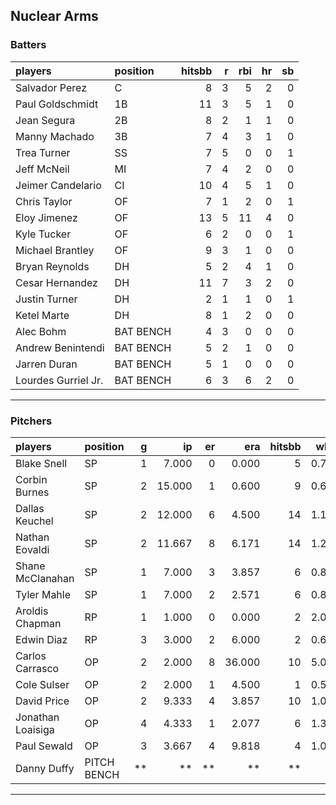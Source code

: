 ## Nuclear Arms

### Batters

 
|players             |position  | hitsbb|  r| rbi| hr| sb| 
|:-------------------|:---------|------:|--:|---:|--:|--:| 
|Salvador Perez      |C         |      8|  3|   5|  2|  0| 
|Paul Goldschmidt    |1B        |     11|  3|   5|  1|  0| 
|Jean Segura         |2B        |      8|  2|   1|  1|  0| 
|Manny Machado       |3B        |      7|  4|   3|  1|  0| 
|Trea Turner         |SS        |      7|  5|   0|  0|  1| 
|Jeff McNeil         |MI        |      7|  4|   2|  0|  0| 
|Jeimer Candelario   |CI        |     10|  4|   5|  1|  0| 
|Chris Taylor        |OF        |      7|  1|   2|  0|  1| 
|Eloy Jimenez        |OF        |     13|  5|  11|  4|  0| 
|Kyle Tucker         |OF        |      6|  2|   0|  0|  1| 
|Michael Brantley    |OF        |      9|  3|   1|  0|  0| 
|Bryan Reynolds      |DH        |      5|  2|   4|  1|  0| 
|Cesar Hernandez     |DH        |     11|  7|   3|  2|  0| 
|Justin Turner       |DH        |      2|  1|   1|  0|  1| 
|Ketel Marte         |DH        |      8|  1|   2|  0|  0| 
|Alec Bohm           |BAT BENCH |      4|  3|   0|  0|  0| 
|Andrew Benintendi   |BAT BENCH |      5|  2|   1|  0|  0| 
|Jarren Duran        |BAT BENCH |      5|  1|   0|  0|  0| 
|Lourdes Gurriel Jr. |BAT BENCH |      6|  3|   6|  2|  0| 


* * *

### Pitchers

 
|players           |position    |  g|     ip| er|    era| hitsbb|  whip| so|  w| sv| 
|:-----------------|:-----------|--:|------:|--:|------:|------:|-----:|--:|--:|--:| 
|Blake Snell       |SP          |  1|  7.000|  0|  0.000|      5| 0.714| 13|  1|  0| 
|Corbin Burnes     |SP          |  2| 15.000|  1|  0.600|      9| 0.600| 20|  1|  0| 
|Dallas Keuchel    |SP          |  2| 12.000|  6|  4.500|     14| 1.167|  6|  0|  0| 
|Nathan Eovaldi    |SP          |  2| 11.667|  8|  6.171|     14| 1.200| 14|  1|  0| 
|Shane McClanahan  |SP          |  1|  7.000|  3|  3.857|      6| 0.857|  8|  1|  0| 
|Tyler Mahle       |SP          |  1|  7.000|  2|  2.571|      6| 0.857| 10|  1|  0| 
|Aroldis Chapman   |RP          |  1|  1.000|  0|  0.000|      2| 2.000|  1|  0|  1| 
|Edwin Diaz        |RP          |  3|  3.000|  2|  6.000|      2| 0.667|  3|  0|  2| 
|Carlos Carrasco   |OP          |  2|  2.000|  8| 36.000|     10| 5.000|  0|  0|  0| 
|Cole Sulser       |OP          |  2|  2.000|  1|  4.500|      1| 0.500|  0|  0|  0| 
|David Price       |OP          |  2|  9.333|  4|  3.857|     10| 1.071|  5|  0|  0| 
|Jonathan Loaisiga |OP          |  4|  4.333|  1|  2.077|      6| 1.385|  3|  0|  1| 
|Paul Sewald       |OP          |  3|  3.667|  4|  9.818|      4| 1.091|  6|  1|  0| 
|Danny Duffy       |PITCH BENCH | **|     **| **|     **|     **|    **| **| **| **| 


* * *


